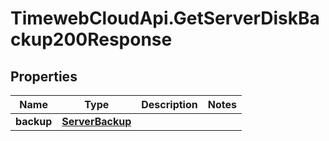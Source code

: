 # TimewebCloudApi.GetServerDiskBackup200Response

## Properties

Name | Type | Description | Notes
------------ | ------------- | ------------- | -------------
**backup** | [**ServerBackup**](ServerBackup.md) |  | 


